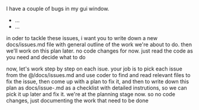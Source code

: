 I have a couple of bugs in my gui window. 
- ...
- ...

in oder to tackle these issues, i want you to write down a new docs/issues.md file with general outline of the work we're about to do. then we'll work on this plan later. no code changes for now. just read the code as you need and decide what to do


now, let's work step by step on each isue. your job is to pick each issue from the @/docs/issues.md  and use coder to find and read relevant files to fix the issue, then come up with a plan to fix it, and then to write down this plan as docs/issue-<num>.md as a checklist with detailed instrutions, so we can pick it up later and fix it. we're at the planning stage now. so no code changes, just documenting the work that need to be done